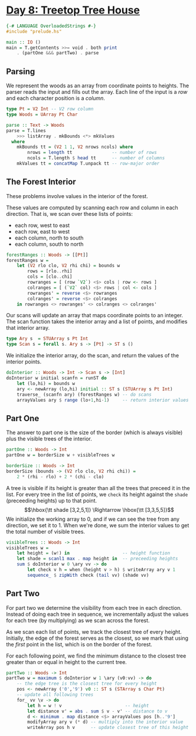 # [Day 8: Treetop Tree House](https://adventofcode.com/2022/day/8)

```haskell
{-# LANGUAGE OverloadedStrings #-}
#include "prelude.hs"

main :: IO ()
main = T.getContents >>= void . both print 
    . (partOne &&& partTwo) . parse
```

## Parsing

We represent the woods as an array from coordinate points to heights.  The
parser reads the input and fills out the array. Each line of the input is a
_row_ and each character position is a _column_.

```haskell
type Pt = V2 Int -- V2 row column
type Woods = UArray Pt Char

parse :: Text -> Woods
parse = T.lines
    >>> listArray . mkBounds <*> mkValues
  where
    mkBounds tt = (V2 1 1, V2 nrows ncols) where
        nrows = length tt               -- number of rows
        ncols = T.length $ head tt      -- number of columns
    mkValues tt = concatMap T.unpack tt -- row-major order
```

## The Forest Interior

These problems involve values in the interior of the forest.

These values are computed by scanning each row and column in each direction.
That is, we scan over these lists of points:

- each row, west to east
- each row, east to west
- each column, north to south
- each column, south to north

```haskell
forestRanges :: Woods -> [[Pt]]
forestRanges w =
    let (V2 rlo clo, V2 rhi chi) = bounds w
        rows = [rlo..rhi]
        cols = [clo..chi]
        rowranges = [ (row `V2`) <$> cols | row <- rows ]
        colranges = [ (`V2` col) <$> rows | col <- cols ]
        rowranges' = reverse <$> rowranges
        colranges' = reverse <$> colranges
    in rowranges <> rowranges' <> colranges <> colranges'
```

Our scans will update an array that maps coordinate points to an integer.
The scan function takes the interior array and a list of points, and modifies
that interior array.

```haskell
type Ary s  = STUArray s Pt Int
type Scan s = forall s. Ary s -> [Pt] -> ST s ()
```

We initialize the interior array, do the scan, and return the values of the
interior points.

```haskell
doInterior :: Woods -> Int -> Scan s -> [Int]
doInterior w initial scanfn = runST do
    let (lo,hi) = bounds w
    ary <- newArray (lo,hi) initial :: ST s (STUArray s Pt Int)
    traverse_ (scanfn ary) (forestRanges w) -- do scans
    arrayValues ary $ range (lo+1,hi-1)     -- return interior values
```

## Part One

The answer to part one is the size of the border (which is always visible)
plus the visible trees of the interior.

```haskell
partOne :: Woods -> Int
partOne w = borderSize w + visibleTrees w

borderSize :: Woods -> Int
borderSize (bounds -> (V2 rlo clo, V2 rhi chi)) =
    2 * (rhi - rlo) + 2 * (chi - clo)
```

A tree is visible if its height is greater than all the trees that preceed it
in the list. For every tree in the list of points, we ``check`` its height
against the ``shade`` (preceeding heights) up to that point.
$$\hbox{\tt shade [3,2,5,1]} \Rightarrow \hbox{\tt [3,3,5,5]}$$
We initialize the working array to 0, and if we can see the tree from any
direction, we set it to 1. When we're done, we sum the interior values to get
the total number of visible trees.

```haskell
visibleTrees :: Woods -> Int
visibleTrees w =
    let height = (w!) in                    -- height function
    let shade = scanl1 max . map height in  -- preceeding heights
    sum $ doInterior w 0 \ary vv -> do
        let check v h = when (height v > h) $ writeArray ary v 1
        sequence_ $ zipWith check (tail vv) (shade vv)
```

## Part Two

For part two we determine the visibility from each tree in each direction.
Instead of doing each tree in sequence, we incrementally adjust the values
for each tree (by multiplying) as we scan across the forest.

As we scan each list of points, we track the closest tree of every height.
Initially, the edge of the forest serves as the closest, so we mark that
using the _first_ point in the list, which is on the border of the forest.

For each following point, we find the minimum distance to the closest
tree greater than or equal in height to the current tree.

```haskell
partTwo :: Woods -> Int
partTwo w = maximum $ doInterior w 1 \ary (v0:vv) -> do
    -- the edge tree is the closest tree for every height
    pos <- newArray ('0','9') v0 :: ST s (STArray s Char Pt)        
    -- update all following trees
    for_ vv \v -> do
        let h = w ! v                        -- height
        let distance v' = abs . sum $ v - v' -- distance to v
        d <- minimum . map distance <$> arrayValues pos [h..'9']
        modifyArray ary v (* d) -- multiply into the interior value
        writeArray pos h v      -- update closest tree of this height
```
